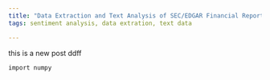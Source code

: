 ```yaml
---
title: "Data Extraction and Text Analysis of SEC/EDGAR Financial Reports"
tags: sentiment analysis, data extration, text data

---
```

this is a new post ddff

```
import numpy

```